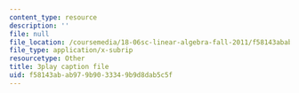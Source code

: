 ```yaml
---
content_type: resource
description: ''
file: null
file_location: /coursemedia/18-06sc-linear-algebra-fall-2011/f58143abab979b9033349b9d8dab5c5f_cdZnhQjJu4I.srt
file_type: application/x-subrip
resourcetype: Other
title: 3play caption file
uid: f58143ab-ab97-9b90-3334-9b9d8dab5c5f
---
```

